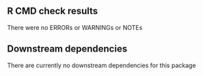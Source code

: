 ## R CMD check results
There were no ERRORs or WARNINGs or NOTEs

## Downstream dependencies
There are currently no downstream dependencies for this package
